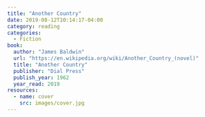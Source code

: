 ```yaml
---
title: "Another Country"
date: 2019-08-12T10:14:17-04:00
category: reading
categories:
  - Fiction
book:
  author: "James Baldwin"
  url: "https://en.wikipedia.org/wiki/Another_Country_(novel)"
  title: "Another Country"
  publisher: "Dial Press"
  publish_year: 1962
  year_read: 2019
resources:
  - name: cover
    src: images/cover.jpg
---
```


